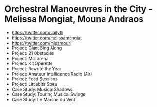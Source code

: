 # Orchestral Manoeuvres in the City - Melissa Mongiat, Mouna Andraos

- <https://twitter.com/dailytlj>
- <https://twitter.com/melissamongiat>
- <https://twitter.com/missmoun>
- Project: Giant Sing Along
- Project: 21 Obstacles
- Project: McLarena
- Project: Kit Operette
- Project: Rewrite the Year
- Project: Amateur Intelligence Radio (Air)
- Project: Food Sessions
- Project: Littlebits Store
- Case Study: Musical Shadows
- Case Study: Touring Musical Swings
- Case Study: Le Marche du Vent
